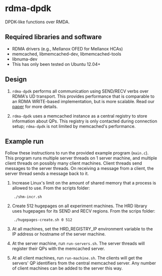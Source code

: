 rdma-dpdk
=========

DPDK-like functions over RMDA.

## Required libraries and software
 * RDMA drivers (e.g., Mellanox OFED for Mellanox HCAs)
 * memcached, libmemcached-dev, libmemcached-tools
 * libnuma-dev
 * This has only been tested on Ubuntu 12.04+

## Design

1. `rdma-dpdk` performs all communication using SEND/RECV verbs over RDMA's
UD transport. This provides performance that is comparable to an RDMA
WRITE-based implementation, but is more scalable. Read our
[paper](http://www.cs.cmu.edu/~akalia/doc/sigcomm14/herd_readable.pdf) for
more details.

2. `rdma-dpdk` uses a memcached instance as a central registry to store
information about QPs. This registry is only contacted during connection setup;
`rdma-dpdk` is not limited by memcached's performance.

## Example run

Follow these instructions to run the provided example program (`main.c`). This
program runs multiple server threads on 1 server machine, and multiple client
threads on possibly many client machines. Client threads send messages to the
server threads. On receiving a message from a client, the server thread sends
a message back to it.

1. Increase Linux's limit on the amount of shared memory that a process is
allowed to use. From the scripts folder:
```
    ./shm-incr.sh
```

2. Create 512 hugepages on all experiment machines.  The HRD library 
uses hugepages for its SEND and RECV regions. From the scrips folder:
```
    ./hugepages-create.sh 0 512
```

3. At all machines, set the HRD\_REGISTRY\_IP environment variable to the IP
address or hostname of the server machine.

4. At the server machine, run `run-servers.sh`.  The server threads will
register their QPs with the memcached server.

5. At all client machines, run `run-machine.sh`.  The clients will get the
servers' QP identifiers from the central memcached server.  Any number of 
client machines can be added to the server this way.

